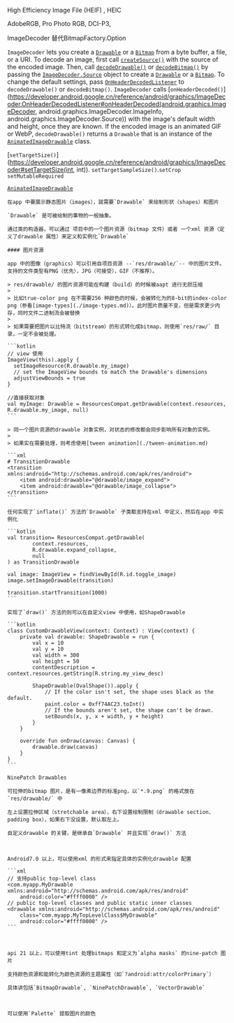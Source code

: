 High Efficiency Image File (HEIF) , HEIC  



AdobeRGB, Pro Photo RGB, DCI-P3,  

ImageDecoder   替代BitmapFactory.Option  



`ImageDecoder` lets you create a [`Drawable`](https://developer.android.google.cn/reference/android/graphics/drawable/Drawable) or a [`Bitmap`](https://developer.android.google.cn/reference/android/graphics/Bitmap) from a byte buffer, a file, or a URI. To decode an image, first call [`createSource()`](https://developer.android.google.cn/reference/android/graphics/ImageDecoder#createSource(java.nio.ByteBuffer)) with the source of the encoded image. Then, call [`decodeDrawable()`](https://developer.android.google.cn/reference/android/graphics/ImageDecoder#decodeDrawable(android.graphics.ImageDecoder.Source)) or [`decodeBitmap()`](https://developer.android.google.cn/reference/android/graphics/ImageDecoder#decodeBitmap(android.graphics.ImageDecoder.Source)) by passing the [`ImageDecoder.Source`](https://developer.android.google.cn/reference/android/graphics/ImageDecoder.Source) object to create a [`Drawable`](https://developer.android.google.cn/reference/android/graphics/drawable/Drawable) or a [`Bitmap`](https://developer.android.google.cn/reference/android/graphics/Bitmap). To change the default settings, pass [`OnHeaderDecodedListener`](https://developer.android.google.cn/reference/android/graphics/ImageDecoder.OnHeaderDecodedListener) to `decodeDrawable()` or `decodeBitmap()`. `ImageDecoder` calls [`onHeaderDecoded()`](https://developer.android.google.cn/reference/android/graphics/ImageDecoder.OnHeaderDecodedListener#onHeaderDecoded(android.graphics.ImageDecoder, android.graphics.ImageDecoder.ImageInfo, android.graphics.ImageDecoder.Source)) with the image's default width and height, once they are known. If the encoded image is an animated GIF or WebP, `decodeDrawable()` returns a `Drawable` that is an instance of the [`AnimatedImageDrawable`](https://developer.android.google.cn/reference/android/graphics/drawable/AnimatedImageDrawable) class.

[`setTargetSize()`](https://developer.android.google.cn/reference/android/graphics/ImageDecoder#setTargetSize(int, int)). `setTargetSampleSize()`.`setCrop`  `setMutableRequired`  



[`AnimatedImageDrawable`](https://developer.android.google.cn/reference/android/graphics/drawable/AnimatedImageDrawable)



```
在app 中要展示静态图片（images），就需要`Drawable` 来绘制形状（shapes）和图片

`Drawable` 是可被绘制的事物的一般抽象。

通过类的构造器，可以通过 项目中的一个图片资源（bitmap 文件）或者 一个xml 资源（定义了drawable 属性）来定义和实例化`Drawable`

#### 图片资源

app 中的图像（graphics）可以引用自项目资源 --`res/drawable/`-- 中的图片文件。支持的文件类型有PNG（优先），JPG（可接受），GIF（不推荐）。

> res/drawable/ 的图片资源可能在构建（build）的时候被aapt 进行无损压缩
>
> 比如true-color png 在不需要256 种颜色的时候，会被转化为的8-bit的index-color png（参看[image-types](./image-types.md)）。此时图片质量不变，但是需求更少内存，同时文件二进制流会被替换
>
> 如果需要把图片以比特流（bitstream）的形式转化成bitmap，则使用`res/raw/` 目录，一定不会被处理。

​```kotlin
// view 使用
ImageView(this).apply {
  setImageResource(R.drawable.my_image)
  // set the ImageView bounds to match the Drawable's dimensions
  adjustViewBounds = true
}

//直接获取对象
val myImage: Drawable = ResourcesCompat.getDrawable(context.resources, R.drawable.my_image, null)
​```

> 同一个图片资源的drawable 对象实例，对状态的修改都会同步影响所有对象的实例。
>
> 如果实在需要处理，则考虑使用[tween animation](./tween-animation.md)

​```xml
# TransitionDrawable
<transition xmlns:android="http://schemas.android.com/apk/res/android">
    <item android:drawable="@drawable/image_expand">
    <item android:drawable="@drawable/image_collapse">
</transition>
​```

任何实现了`inflate()` 方法的`Drawable` 子类都支持在xml 中定义，然后在app 中实例化

​```kotlin
val transition= ResourcesCompat.getDrawable(
        context.resources,
        R.drawable.expand_collapse,
        null
) as TransitionDrawable

val image: ImageView = findViewById(R.id.toggle_image)
image.setImageDrawable(transition)

transition.startTransition(1000)
​```

实现了`draw()` 方法的则可以在自定义view 中使用，如ShapeDrawable

​```kotlin
class CustomDrawableView(context: Context) : View(context) {
    private val drawable: ShapeDrawable = run {
        val x = 10
        val y = 10
        val width = 300
        val height = 50
        contentDescription = context.resources.getString(R.string.my_view_desc)

        ShapeDrawable(OvalShape()).apply {
            // If the color isn't set, the shape uses black as the default.
            paint.color = 0xff74AC23.toInt()
            // If the bounds aren't set, the shape can't be drawn.
            setBounds(x, y, x + width, y + height)
        }
    }

    override fun onDraw(canvas: Canvas) {
        drawable.draw(canvas)
    }
}
​```

NinePatch Drawables

可拉伸的bitmap 图片，是有一像素边界的标准png，以`*.9.png` 的格式放在`res/drawable/` 中

左上设置拉伸区域（stretchable area），右下设置绘制限制（drawable section、padding box），如果右下没设置，默认取左上。

自定义drawable 的关键，是继承自`Drawable` 并且实现`draw()` 方法



Android7.0 以上，可以使用xml 的形式来指定具体的实例化drawable 配置

​```xml
// 支持public top-level class
<com.myapp.MyDrawable xmlns:android="http://schemas.android.com/apk/res/android"
    android:color="#ffff0000" />
// public top-level classes and public static inner classes
<drawable xmlns:android="http://schemas.android.com/apk/res/android"
    class="com.myapp.MyTopLevelClass$MyDrawable"
    android:color="#ffff0000" />
​```



api 21 以上，可以使用tint 处理bitmaps 和定义为`alpha masks` 的nine-patch 图片

支持颜色资源和能转化为颜色资源的主题属性（如`?android:attr/colorPrimary`）

具体讲包括`BitmapDrawable`, `NinePatchDrawable`, `VectorDrawable`



可以使用`Palette` 提取图片的颜色
```

